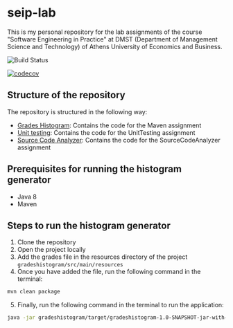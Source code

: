 # seip-lab

This is my personal repository for the lab assignments of the course "Software Engineering in Practice"
at DMST (Department of Management Science and Technology) of Athens University of Economics and Business.

![Build Status](https://github.com/panos-span/seip-lab/actions/workflows/maven.yml/badge.svg)

[![codecov](https://codecov.io/gh/panos-span/seip-lab/branch/development/graph/badge.svg?token=ZE1ZNCLNO8)](https://codecov.io/gh/panos-span/seip-lab)

## Structure of the repository

The repository is structured in the following way:

- [Grades Histogram](gradeshistogram): Contains the code for the Maven assignment
- [Unit testing](unittesting): Contains the code for the UnitTesting assignment
- [Source Code Analyzer](sourcecodeanalyzer): Contains the code for the SourceCodeAnalyzer assignment

## Prerequisites for running the histogram generator

- Java 8
- Maven

## Steps to run the histogram generator

1. Clone the repository
2. Open the project locally
3. Add the grades file in the resources directory of the project `gradeshistogram/src/main/resources`
4. Once you have added the file, run the following command in the terminal:

```bash
mvn clean package
```

5. Finally, run the following command in the terminal to run the application:

```bash
java -jar gradeshistogram/target/gradeshistogram-1.0-SNAPSHOT-jar-with-dependencies.jar grades.txt
```
